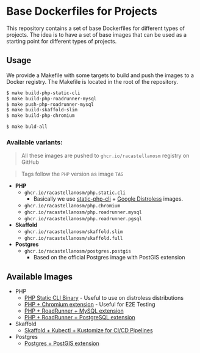 # Base Dockerfiles for Projects

This repository contains a set of base Dockerfiles for different types of projects. The idea is to have a set of base
images that can be used as a starting point for different types of projects.

## Usage

We provide a Makefile with some targets to build and push the images to a Docker registry. The Makefile is located in
the root of the repository.

```bash
$ make build-php-static-cli
$ make build-php-roadrunner-mysql
$ make push-php-roadrunner-mysql
$ make build-skaffold-slim
$ make build-php-chromium

$ make buld-all
```

### **Available variants:**

> All these images are pushed to `ghcr.io/racastellanosm` registry on GitHub

> Tags follow the `PHP` version as image `TAG`

- **PHP**
  - `ghcr.io/racastellanosm/php.static.cli`
    - Basically we
      use [static-php-cli](https://github.com/crazywhalecc/static-php-cli) + [Google Distroless](https://github.com/GoogleContainerTools/distroless)
      images.
  - `ghcr.io/racastellanosm/php.chromium`
  - `ghcr.io/racastellanosm/php.roadrunner.mysql`
  - `ghcr.io/racastellanosm/php.roadrunner.pgsql`
- **Skaffold**
  - `ghcr.io/racastellanosm/skaffold.slim`
  - `ghcr.io/racastellanosm/skaffold.full`
- **Postgres**
  - `ghcr.io/racastellanosm/postgres.postgis`
    - Based on the official Postgres image with PostGIS extension

## Available Images

- PHP
  - [PHP Static CLI Binary](php/Dockerfile.static.php.alpine) - Useful to use on distroless distributions
  - [PHP + Chromium extension](php/Dockerfile.chromium) - Useful for E2E Testing
  - [PHP + RoadRunner + MySQL extension](php/Dockerfile.roadrunner.mysql)
  - [PHP + RoadRunner + PostgreSQL extension](php/Dockerfile.roadrunner.pgsql)
- Skaffold
  - [Skaffold + Kubectl + Kustomize for CI/CD Pipelines](skaffold/Dockerfile.slim)
- Postgres
  - [Postgres + PostGIS extension](postgres/Dockerfile.postgis)